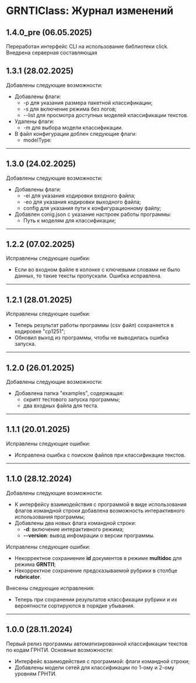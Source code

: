 # GRNTIClass: Журнал изменений

## 1.4.0_pre (06.05.2025)
Переработан интерфейс CLI на использование библиотеки click.
Внедрена серверная составляющая

## 1.3.1 (28.02.2025)
Добавлены следующие возможности:
* Добавлены флаги:
  * -p для указания размера пакетной классификации;
  * -s для включение режима без логов;
  * --list для просмотра доступных моделей классификации текстов.
* Удалены флаги:
  * -m для выбора модели классификации.
* В файл конфигурации доблен следующие флаги:
  * modelType: 

<hr>

## 1.3.0 (24.02.2025)
Добавлены следующие возможности:
* Добавлены флаги:
  * -ei для указания кодировки входного файла;
  * -eo для указания кодировки выходного файла;
  * config для указания пути к конфигурационному файлу;
* Добавлен conig.json с указание настроек работы программы:
  * Путь к моделям для классификации;

<hr>

## 1.2.2 (07.02.2025)
Исправлены следующие ошибки:
* Если во входном файле в колонке с ключевыми словами не было данных, то такие тексты пропускали. Ошибка исправлена.

<hr>

## 1.2.1 (28.01.2025)
Исправлены следующие ошибки:
* Теперь результат работы программы (csv файл) сохраняется в кодировке "cp1251";
* Обновил выход из программы, чтобы не выводилась ошибка запуска.

<hr>

## 1.2.0 (26.01.2025)
Добавлены следующие возможности:
* Добавлена папка "examples", содержащая:
  * скрипт тестового запуска программы;
  * два входных файла для теста.

<hr>

## 1.1.1 (20.01.2025)
Исправлены следующие ошибки:
* Исправлена ошибка с поиском файлов при классификации текстов.

<hr>

## 1.1.0 (28.12.2024)
Добавлены следующие возможности:
* К интерфейсу взаимодействия с программой в виде использования флагов командной строки добавлена возможность интерактивного использования программы;
* Добавлены два новых флага командной строки:
  * **-d**: включение интерактивного режима;
  * **--version**: вывод инфомрации о версии программы.

Исправлены следующие ошибки:
* Некорректное сохраниение **id** документов в режиме **multidoc** для режима **GRNTI1**;
* Некорректное сохранение предсказываемой рубрики в столбце **rubricator**.

Внесены следующие исправления:
* Теперь при сохранении результатов классфикации рубрики и их вероятности сортируются в порядке убывания.

<hr>

## 1.0.0 (28.11.2024)
Первый релиз программы автоматизированной классификации текстов по кодам ГРНТИ.
Основные возможности:
* Интерфейс взаимодействия с программой: флаги командной строки;
* Добавлены модели сетей для классификации по 1-ому и 2-ому уровням ГРНТИ.